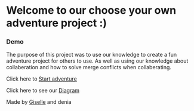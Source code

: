 # Welcome to our choose your own adventure project :)

### Demo 

The purpose of this project was to use our knowledge to create a fun adventure project for others to use. As well as using our knowledge  about collaberation and how to solve merge conflicts when collaberating. 

Click here to [Start adventure](situations/Start.md)

Click here to see our [Diagram](https://docs.google.com/drawings/d/1iRVqieBT7mSBUGexBANC4sIKbhMDbyS_XpZhan-dnC4/edit)

Made by [Giselle](https://github.com/Gisellet6387) and denia